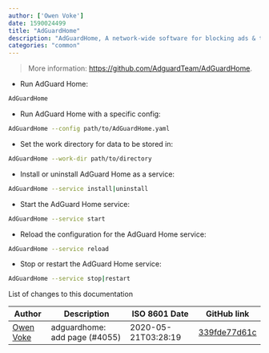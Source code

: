 ```yaml
---
author: ['Owen Voke']
date: 1590024499
title: "AdGuardHome"
description: "AdGuardHome, A network-wide software for blocking ads & tracking."
categories: "common"
---
```

> More information: <https://github.com/AdguardTeam/AdGuardHome>.

- Run AdGuard Home:

```bash
AdGuardHome
```

- Run AdGuard Home with a specific config:

```bash
AdGuardHome --config path/to/AdGuardHome.yaml
```

- Set the work directory for data to be stored in:

```bash
AdGuardHome --work-dir path/to/directory
```

- Install or uninstall AdGuard Home as a service:

```bash
AdGuardHome --service install|uninstall
```

- Start the AdGuard Home service:

```bash
AdGuardHome --service start
```

- Reload the configuration for the AdGuard Home service:

```bash
AdGuardHome --service reload
```

- Stop or restart the AdGuard Home service:

```bash
AdGuardHome --service stop|restart
```
List of changes to this documentation


Author | Description | ISO 8601 Date | GitHub link
------|-----|-----|-----
[Owen Voke](mailto:development@voke.dev) | adguardhome: add page (#4055) | 2020-05-21T03:28:19 | [339fde77d61c](https://github.com/tldr-pages/tldr/commit/339fde77d61c1374fd5ef68b0958393c34bd363a)

